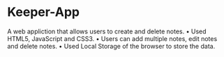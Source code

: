 # Keeper-App
A web appliction that allows users to create and delete notes.
• Used HTML5, JavaScript and CSS3.
• Users can add multiple notes, edit notes and delete notes.
• Used Local Storage of the browser to store the data.

 
 
